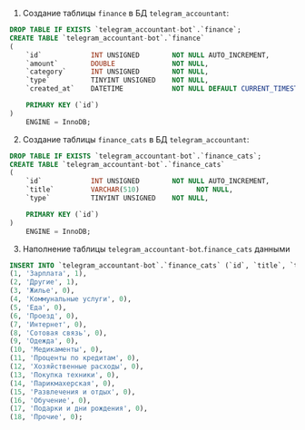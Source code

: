 1. Создание таблицы `finance` в БД `telegram_accountant`:

```sql
DROP TABLE IF EXISTS `telegram_accountant-bot`.`finance`;
CREATE TABLE `telegram_accountant-bot`.`finance`
(
    `id`            INT UNSIGNED        NOT NULL AUTO_INCREMENT,
    `amount`        DOUBLE              NOT NULL,
    `category`      INT UNSIGNED        NOT NULL,
    `type`          TINYINT UNSIGNED    NOT NULL,
    `created_at`    DATETIME            NOT NULL DEFAULT CURRENT_TIMESTAMP,

    PRIMARY KEY (`id`)
)
    ENGINE = InnoDB;
```

2. Создание таблицы `finance_cats` в БД `telegram_accountant`:

```sql
DROP TABLE IF EXISTS `telegram_accountant-bot`.`finance_cats`;
CREATE TABLE `telegram_accountant-bot`.`finance_cats`
(
    `id`            INT UNSIGNED        NOT NULL AUTO_INCREMENT,
    `title`         VARCHAR(510)              NOT NULL,
    `type`          TINYINT UNSIGNED    NOT NULL,

    PRIMARY KEY (`id`)
)
    ENGINE = InnoDB;
```

3. Наполнение таблицы `telegram_accountant-bot`.`finance_cats` данными

```sql
INSERT INTO `telegram_accountant-bot`.`finance_cats` (`id`, `title`, `type`) VALUES
(1, 'Зарплата', 1),
(2, 'Другие', 1),
(3, 'Жилье', 0),
(4, 'Коммунальные услуги', 0),
(5, 'Еда', 0),
(6, 'Проезд', 0),
(7, 'Интернет', 0),
(8, 'Сотовая связь', 0),
(9, 'Одежда', 0),
(10, 'Медикаменты', 0),
(11, 'Проценты по кредитам', 0),
(12, 'Хозяйственные расходы', 0),
(13, 'Покупка техники', 0),
(14, 'Парикмахерская', 0),
(15, 'Развлечения и отдых', 0),
(16, 'Обучение', 0),
(17, 'Подарки и дни рождения', 0),
(18, 'Прочие', 0);
```
